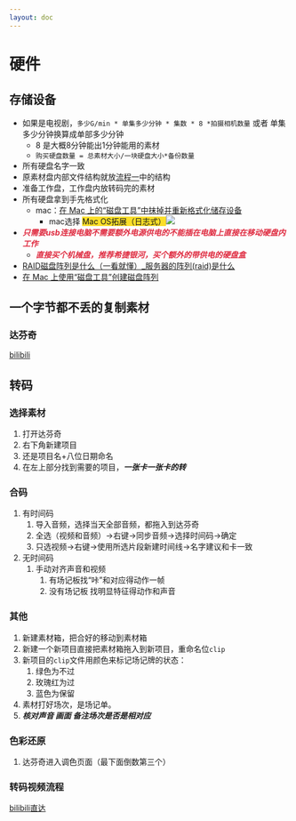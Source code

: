 ```yaml
---
layout: doc
---
```

# 硬件
## 存储设备
+ 如果是电视剧，`多少G/min * 单集多少分钟 * 集数 * 8 *拍摄相机数量`  或者   单集多少分钟换算成单部多少分钟
    - 8 是大概8分钟能出1分钟能用的素材
    - `购买硬盘数量 = 总素材大小/一块硬盘大小*备份数量`
+ 所有硬盘名字一致
+ 原素材盘内部文件结构就放[流程一](https://www.yuque.com/junee-lzcyv/olpm8a/fcqif7dys55fulbo)中的结构
+ 准备工作盘，工作盘内放转码完的素材
+ 所有硬盘拿到手先格式化
    - mac：[在 Mac 上的“磁盘工具”中抹掉并重新格式化储存设备](https://support.apple.com/zh-cn/guide/disk-utility/dskutl14079/mac)
        * mac选择 <font style="background-color:#FBDE28;">Mac OS拓展（日志式）</font>![](https://cdn.nlark.com/yuque/0/2025/png/22404493/1747963702054-ebc342ab-cf0b-42e2-b55a-670f9d59f597.png)
+ _**<font style="color:#DF2A3F;">只需要usb连接电脑不需要额外电源供电的不能插在电脑上直接在移动硬盘内工作</font>**_
    - _**<font style="color:#DF2A3F;">直接买个机械盘，推荐希捷银河，买个额外的带供电的硬盘盒</font>**_
+ [RAID磁盘阵列是什么（一看就懂）_服务器的阵列(raid)是什么](https://blog.csdn.net/NSD1907/article/details/122553338)
+ [在 Mac 上使用“磁盘工具”创建磁盘阵列](https://support.apple.com/zh-cn/guide/disk-utility/dskua23150fd/mac#:~:text=%E4%BD%A0%E5%8F%AF%E4%BB%A5%E5%88%9B%E5%BB%BA%20%E7%8B%AC%E7%AB%8B%E7%A3%81%E7%9B%98%E5%86%97%E4%BD%99%E9%98%B5%E5%88%97%20%28RAID%29%20%E4%BB%A5%E4%BC%98%E5%8C%96%E5%82%A8%E5%AD%98%E6%80%A7%E8%83%BD%E5%92%8C%E6%8F%90%E9%AB%98%E5%8F%AF%E9%9D%A0%E6%80%A7%EF%BC%8C%E4%BB%A5%E9%98%B2%E7%A3%81%E7%9B%98%E5%8F%91%E7%94%9F%E6%95%85%E9%9A%9C%E3%80%82%20%E4%B9%9F%E5%8F%AF%E4%BB%A5%E5%88%9B%E5%BB%BA%E5%B0%86%E8%BE%83%E5%B0%8F%E7%A3%81%E7%9B%98%E4%B8%B2%E8%81%94%E4%BD%9C%E4%B8%BA%E8%BE%83%E5%A4%A7%E7%A3%81%E7%9B%98%E4%BD%BF%E7%94%A8%E7%9A%84%E7%A3%81%E7%9B%98%E9%98%B5%E5%88%97%E3%80%82%20%E5%9C%A8%20Mac%20%E4%B8%8A%E5%89%8D%E5%BE%80%E2%80%9C%E7%A3%81%E7%9B%98%E5%B7%A5%E5%85%B7%E2%80%9D,%E6%9D%A1%E5%B8%A6%20%28RAID%200%29%20%E7%A3%81%E7%9B%98%E9%98%B5%E5%88%97%EF%BC%9A%20%E6%9D%A1%E5%B8%A6%20RAID%20%E7%A3%81%E7%9B%98%E9%98%B5%E5%88%97%20%E5%8F%AF%E5%8A%A0%E5%BF%AB%E6%95%B0%E6%8D%AE%E8%AE%BF%E9%97%AE%E9%80%9F%E5%BA%A6%E3%80%82)

## 一个字节都不丢的复制素材
### 达芬奇
[bilibili](https://player.bilibili.com/player.html?bvid=BV1u7J4zsE1q&autoplay=0)

## 转码
### 选择素材
1. 打开达芬奇
2. 右下角新建项目
3. 还是项目名+八位日期命名
4. 在左上部分找到需要的项目，_**一张卡一张卡的转**_

### 合码
1. 有时间码
    1. 导入音频，选择当天全部音频，都拖入到达芬奇
    2. 全选（视频和音频）->右键->同步音频->选择时间码->确定
    3. 只选视频->右键->使用所选片段新建时间线->名字建议和卡一致
2. 无时间码
    1. 手动对齐声音和视频
        1. 有场记板找“咔”和对应得动作一帧
        2. 没有场记板 找明显特征得动作和声音

### 其他
1. 新建素材箱，把合好的移动到素材箱
2. 新建一个新项目直接把素材箱拖入到新项目，重命名位`clip`
3. 新项目的`clip`文件用颜色来标记场记牌的状态：
    1. 绿色为不过
    2. 玫瑰红为过
    3. 蓝色为保留
4. 素材打好场次，是场记单。
5. _**核对声音 画面 备注场次是否是相对应**_

### 色彩还原
1. 达芬奇进入调色页面（最下面倒数第三个）

### 转码视频流程
[bilibili直达](https://player.bilibili.com/player.html?bvid=BV1hYJxzsEHi&autoplay=0)

